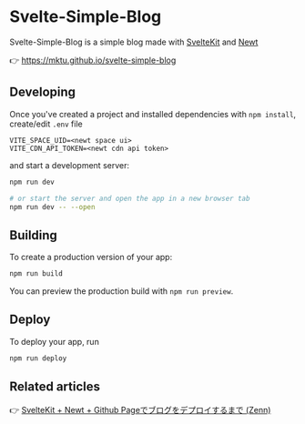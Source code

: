 # Svelte-Simple-Blog

Svelte-Simple-Blog is a simple blog made with [SvelteKit](https://kit.svelte.dev/) and [Newt](https://www.newt.so/)

👉 https://mktu.github.io/svelte-simple-blog

## Developing

Once you've created a project and installed dependencies with `npm install`, create/edit `.env` file

```env
VITE_SPACE_UID=<newt space ui>
VITE_CDN_API_TOKEN=<newt cdn api token>
```

and start a development server:

```bash
npm run dev

# or start the server and open the app in a new browser tab
npm run dev -- --open
```

## Building

To create a production version of your app:

```bash
npm run build
```

You can preview the production build with `npm run preview`.

## Deploy

To deploy your app, run

```bash
npm run deploy
```

## Related articles

👉 [SvelteKit + Newt + Github Pageでブログをデプロイするまで (Zenn)](https://zenn.dev/mktu/articles/29eab3ac780f13)